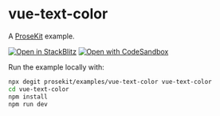 # vue-text-color

A [ProseKit](https://prosekit.dev) example.

[![Open in StackBlitz](https://developer.stackblitz.com/img/open_in_stackblitz.svg)](https://stackblitz.com/github/prosekit/examples/tree/master/vue-text-color)
[![Open with CodeSandbox](https://assets.codesandbox.io/github/button-edit-lime.svg)](https://codesandbox.io/p/sandbox/github/prosekit/examples/tree/master/vue-text-color)

Run the example locally with:

```bash
npx degit prosekit/examples/vue-text-color vue-text-color
cd vue-text-color
npm install
npm run dev
```
